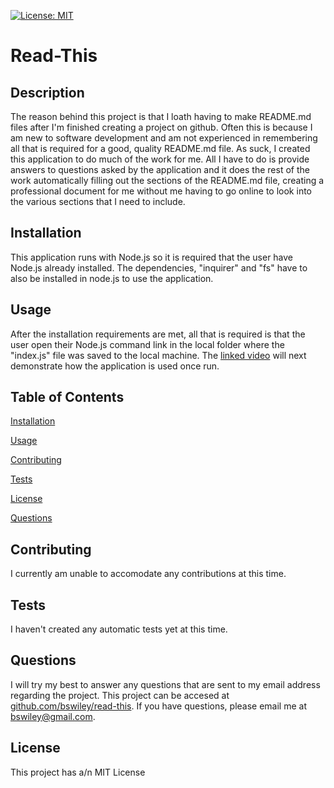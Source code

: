 [![License: MIT](https://img.shields.io/badge/License-MIT-yellow.svg)](https://opensource.org/licenses/MIT)



# Read-This

## Description
The reason behind this project is that I loath having to make README.md files after I'm finished creating a project on github. Often this is because I am new to software development and am not experienced in remembering all that is required for a good, quality README.md file. As suck, I created this application to do much of the work for me. All I have to do is provide answers to questions asked by the application and it does the rest of the work automatically filling out the sections of the README.md file, creating a professional document for me without me having to go online to look into the various sections that I need to include.

## Installation
This application runs with Node.js so it is required that the user have Node.js already installed.  The dependencies, "inquirer" and "fs"  have to also be installed in node.js to use the application.

## Usage
After the installation requirements are met, all that is required is that the user open their Node.js command link in the local folder where the "index.js" file was saved to the local machine.  The [linked video](https://drive.google.com/drive/u/0/folders/1jPDVNHM70YCHBBuJghMHpR-FleC9i9Hs) will next demonstrate how the application is used once run. 


## Table of Contents

[Installation](#Installation)

[Usage](#Usage)

[Contributing](#Contributing)

[Tests](#Tests)

[License](#License)

[Questions](#Questions)

## Contributing
I currently am unable to accomodate any contributions at this time. 

## Tests
I haven't created any automatic tests yet at this time. 

## Questions
I will try my best to answer any questions that are sent to my email address regarding the project.  This project can be accesed at [github.com/bswiley/read-this](https://github.com/bswiley/read-this).  If you have questions, please email me at bswiley@gmail.com.
## License
This project has a/n MIT License
